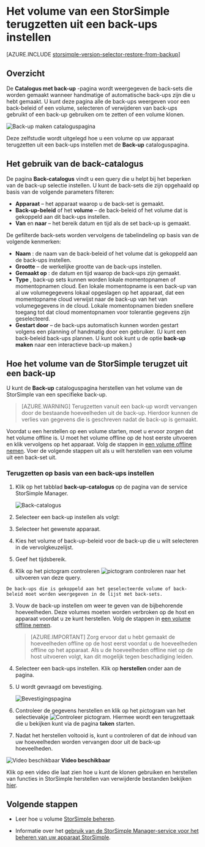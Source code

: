 <properties 
   pageTitle="Het volume van een StorSimple herstellen uit back-up | Microsoft Azure"
   description="Dit artikel wordt uitgelegd hoe u een volume StorSimple terugzetten uit een back-ups instellen met de cataloguspagina StorSimple Manager service back."
   services="storsimple"
   documentationCenter="NA"
   authors="alkohli"
   manager="carmonm"
   editor="" />
<tags 
   ms.service="storsimple"
   ms.devlang="NA"
   ms.topic="article"
   ms.tgt_pltfrm="NA"
   ms.workload="TBD"
   ms.date="08/17/2016"
   ms.author="alkohli" />

# <a name="restore-a-storsimple-volume-from-a-backup-set"></a>Het volume van een StorSimple terugzetten uit een back-ups instellen

[AZURE.INCLUDE [storsimple-version-selector-restore-from-backup](../../includes/storsimple-version-selector-restore-from-backup.md)]

## <a name="overview"></a>Overzicht

De **Catalogus met back-up** -pagina wordt weergegeven de back-sets die worden gemaakt wanneer handmatige of automatische back-ups zijn die u hebt gemaakt. U kunt deze pagina alle de back-ups weergeven voor een back-beleid of een volume, selecteren of verwijderen van back-ups gebruikt of een back-up gebruiken om te zetten of een volume klonen.

 ![Back-up maken cataloguspagina](./media/storsimple-restore-from-backup-set/HCS_BackupCatalog.png)

Deze zelfstudie wordt uitgelegd hoe u een volume op uw apparaat terugzetten uit een back-ups instellen met de **Back-up** cataloguspagina.

## <a name="how-to-use-the-backup-catalog"></a>Het gebruik van de back-catalogus 

De pagina **Back-catalogus** vindt u een query die u helpt bij het beperken van de back-up selectie instellen. U kunt de back-sets die zijn opgehaald op basis van de volgende parameters filteren:

- **Apparaat** – het apparaat waarop u de back-set is gemaakt.
- **Back-up-beleid** of het **volume** – de back-beleid of het volume dat is gekoppeld aan dit back-ups instellen.
- **Van** en **naar** – het bereik datum en tijd als de set back-up is gemaakt.

De gefilterde back-sets worden vervolgens de tabelindeling op basis van de volgende kenmerken:

- **Naam** : de naam van de back-beleid of het volume dat is gekoppeld aan de back-ups instellen.
- **Grootte** – de werkelijke grootte van de back-ups instellen.
- **Gemaakt op** : de datum en tijd waarop de back-ups zijn gemaakt. 
- **Type** , back-up sets kunnen worden lokale momentopnamen of momentopnamen cloud. Een lokale momentopname is een back-up van al uw volumegegevens lokaal opgeslagen op het apparaat, dat een momentopname cloud verwijst naar de back-up van het van volumegegevens in de cloud. Lokale momentopnamen bieden snellere toegang tot dat cloud momentopnamen voor tolerantie gegevens zijn geselecteerd.
- **Gestart door** – de back-ups automatisch kunnen worden gestart volgens een planning of handmatig door een gebruiker. (U kunt een back-beleid back-ups plannen. U kunt ook kunt u de optie **back-up maken** naar een interactieve back-up maken.)

## <a name="how-to-restore-your-storsimple-volume-from-a-backup"></a>Hoe het volume van de StorSimple terugzet uit een back-up

U kunt de **Back-up** cataloguspagina herstellen van het volume van de StorSimple van een specifieke back-up. 

> [AZURE.WARNING] Terugzetten vanuit een back-up wordt vervangen door de bestaande hoeveelheden uit de back-up. Hierdoor kunnen de verlies van gegevens die is geschreven nadat de back-up is gemaakt.

Voordat u een herstellen op een volume starten, moet u ervoor zorgen dat het volume offline is. U moet het volume offline op de host eerste uitvoeren en klik vervolgens op het apparaat. Volg de stappen in [een volume offline nemen](storsimple-manage-volumes.md#take-a-volume-offline). Voer de volgende stappen uit als u wilt herstellen van een volume uit een back-set uit.

### <a name="to-restore-from-a-backup-set"></a>Terugzetten op basis van een back-ups instellen

1. Klik op het tabblad **back-up-catalogus** op de pagina van de service StorSimple Manager.

    ![Back-catalogus](./media/storsimple-restore-from-backup-set/HCS_Restore.png)

2. Selecteer een back-up instellen als volgt:
  1. Selecteer het gewenste apparaat.
  2. Kies het volume of back-up-beleid voor de back-up die u wilt selecteren in de vervolgkeuzelijst.
  3. Geef het tijdsbereik.
  4. Klik op het pictogram controleren ![pictogram controleren](./media/storsimple-restore-from-backup-set/HCS_CheckIcon.png) naar het uitvoeren van deze query.
 
    De back-ups die is gekoppeld aan het geselecteerde volume of back-beleid moet worden weergegeven in de lijst met back-sets.

3. Vouw de back-up instellen om weer te geven van de bijbehorende hoeveelheden. Deze volumes moeten worden verbroken op de host en apparaat voordat u ze kunt herstellen. Volg de stappen in [een volume offline nemen](storsimple-manage-volumes.md#take-a-volume-offline).

    >  [AZURE.IMPORTANT] Zorg ervoor dat u hebt gemaakt de hoeveelheden offline op de host eerst voordat u de hoeveelheden offline op het apparaat. Als u de hoeveelheden offline niet op de host uitvoeren volgt, kan dit mogelijk tegen beschadiging leiden.

4. Selecteer een back-ups instellen. Klik op **herstellen** onder aan de pagina.

6. U wordt gevraagd om bevestiging. 

    ![Bevestigingspagina](./media/storsimple-restore-from-backup-set/HCS_ConfirmRestore.png)

7. Controleer de gegevens herstellen en klik op het pictogram van het selectievakje ![Controleer pictogram](./media/storsimple-restore-from-backup-set/HCS_CheckIcon.png). Hiermee wordt een terugzettaak die u bekijken kunt via de pagina **taken** starten. 

8. Nadat het herstellen voltooid is, kunt u controleren of dat de inhoud van uw hoeveelheden worden vervangen door uit de back-up hoeveelheden.

![Video beschikbaar](./media/storsimple-restore-from-backup-set/Video_icon.png) **Video beschikbaar**

Klik op een video die laat zien hoe u kunt de klonen gebruiken en herstellen van functies in StorSimple herstellen van verwijderde bestanden bekijken [hier](https://azure.microsoft.com/documentation/videos/storsimple-recover-deleted-files-with-storsimple/).

## <a name="next-steps"></a>Volgende stappen

- Leer hoe u volume [StorSimple beheren](storsimple-manage-volumes.md).

- Informatie over het [gebruik van de StorSimple Manager-service voor het beheren van uw apparaat StorSimple](storsimple-manager-service-administration.md).
